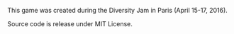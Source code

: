 This game was created during the Diversity Jam in Paris (April 15-17, 2016).

Source code is release under MIT License.
